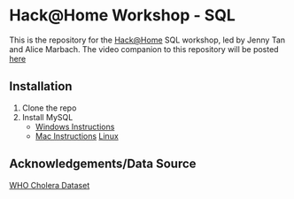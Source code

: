 # Hack@Home Workshop - SQL

This is the repository for the [Hack@Home](http://hackathome.org/) SQL workshop, led by Jenny Tan and Alice Marbach. The video companion to this repository will be posted [here]()

## Installation 

1. Clone the repo
2. Install MySQL 
   - [Windows Instructions](https://dev.mysql.com/doc/mysql-installation-excerpt/5.7/en/windows-installation.html) 
   - [Mac Instructions](https://dev.mysql.com/doc/mysql-installation-excerpt/5.7/en/osx-installation.html) [Linux](https://dev.mysql.com/doc/mysql-installation-excerpt/5.7/en/linux-installation.html)

## Acknowledgements/Data Source

[WHO Cholera Dataset](https://apps.who.int/gho/data/node.main.174?lang=en)
